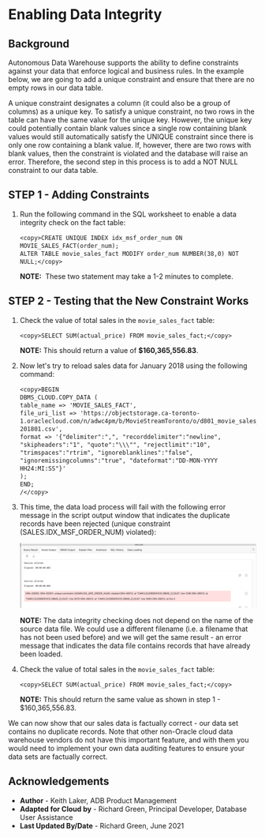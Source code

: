 ﻿
# Enabling Data Integrity

## Background

Autonomous Data Warehouse supports the ability to define constraints against your data that enforce logical and business rules. In the example below, we are going to add a unique constraint and ensure that there are no empty rows in our data table.

A unique constraint designates a column (it could also be a group of columns) as a unique key. To satisfy a unique constraint, no two rows in the table can have the same value for the unique key. However, the unique key could potentially contain blank values since a single row containing blank values would still automatically satisfy the UNIQUE constraint since there is only one row containing a blank value. If, however, there are two rows with blank values, then the constraint is violated and the database will raise an error. Therefore, the second step in this process is to add a NOT NULL constraint to our data table.

## STEP 1 - Adding Constraints

1. Run the following command in the SQL worksheet to enable a data integrity check on the fact table:

    ```
    <copy>CREATE UNIQUE INDEX idx_msf_order_num ON MOVIE_SALES_FACT(order_num);
    ALTER TABLE movie_sales_fact MODIFY order_num NUMBER(38,0) NOT NULL;</copy>
    ```
    **NOTE:**  These two statement may take a 1-2 minutes to complete.

## STEP 2 - Testing that the New Constraint Works

1. Check the value of total sales in the `movie_sales_fact` table:

    ```
    <copy>SELECT SUM(actual_price) FROM movie_sales_fact;</copy>
    ```
    **NOTE:** This should return a value of **$160,365,556.83**.

2. Now let's try to reload sales data for January 2018 using the following command: 

    ```
    <copy>BEGIN
    DBMS_CLOUD.COPY_DATA (
    table_name => 'MOVIE_SALES_FACT',
    file_uri_list => 'https://objectstorage.ca-toronto-1.oraclecloud.com/n/adwc4pm/b/MovieStreamToronto/o/d801_movie_sales_fact_m-201801.csv',
    format => '{"delimiter":",", "recorddelimiter":"newline", "skipheaders":"1", "quote":"\\\"", "rejectlimit":"10", "trimspaces":"rtrim", "ignoreblanklines":"false", "ignoremissingcolumns":"true", "dateformat":"DD-MON-YYYY HH24:MI:SS"}'
    );
    END;
    /</copy>
    ```

3. This time, the data load process will fail with the following error message in the script output window that indicates the duplicate records have been rejected (unique constraint (SALES.IDX\_MSF\_ORDER\_NUM) violated):

    ![Error message showing duplicates](images/data-load-error-message-duplicate-records.png)

    **NOTE:** The data integrity checking does not depend on the name of the source data file. We could use a different filename (i.e. a filename that has not been used before) and we will get the same result - an error message that indicates the data file contains records that have already been loaded.

4. Check the value of total sales in the `movie_sales_fact` table:

    ```
    <copy>SELECT SUM(actual_price) FROM movie_sales_fact;</copy>
    ```

    **NOTE:** This should return the same value as shown in step 1 - $160,365,556.83.

We can now show that our sales data is factually correct - our data set contains no duplicate records. Note that other non-Oracle cloud data warehouse vendors do not have this important feature, and with them you would need to implement your own data auditing features to ensure your data sets are factually correct.

## **Acknowledgements**

- **Author** - Keith Laker, ADB Product Management
- **Adapted for Cloud by** - Richard Green, Principal Developer, Database User Assistance
- **Last Updated By/Date** - Richard Green, June 2021
